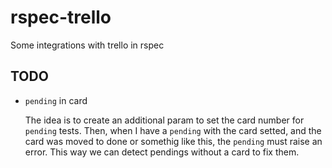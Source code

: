 # rspec-trello

Some integrations with trello in rspec

## TODO

- `pending` in card

    The idea is to create an additional param to set the card number for `pending` tests. Then, when I have a `pending` with the card setted, and the card was moved to done or somethig like this, the `pending` must raise an error. This way we can detect pendings without a card to fix them. 
